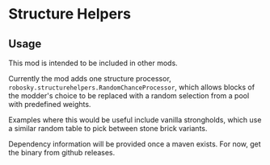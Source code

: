 # Structure Helpers

## Usage
This mod is intended to be included in other mods. 

Currently the mod adds one structure processor, `robosky.structurehelpers.RandomChanceProcessor`, 
which allows blocks of the modder's choice to be replaced with a random selection from a pool with predefined weights.

Examples where this would be useful include vanilla strongholds, which use a similar random table to pick between
stone brick variants.

Dependency information will be provided once a maven exists. For now, get the binary from github releases.